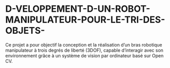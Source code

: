 # D-VELOPPEMENT-D-UN-ROBOT-MANIPULATEUR-POUR-LE-TRI-DES-OBJETS-
Ce projet  a pour objectif la conception et la réalisation d’un bras  robotique manipulateur à trois degrés de liberté (3DOF), capable d’interagir avec son  environnement grâce à un système de vision par ordinateur basé sur Open CV. 
